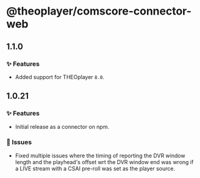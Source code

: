 # @theoplayer/comscore-connector-web

## 1.1.0

### ✨ Features

- Added support for THEOplayer `8.0`.

## 1.0.21

### ✨ Features

- Initial release as a connector on npm.

### 🐛 Issues

- Fixed multiple issues where the timing of reporting the DVR window length and the playhead's offset wrt the DVR window end was wrong if a LIVE stream with a CSAI pre-roll was set as the player source.
